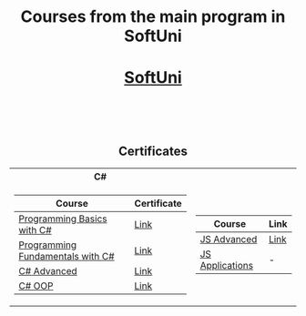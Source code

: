 # <p align="center"> Courses from the main program in SoftUni <p>

<h1 align="center"><a href="https://softuni.bg/curriculum" rel="Courses"> SoftUni </a></h1>

<br/>
<br/>
<br/>

<h2 align="center"> Certificates </h2>

<table align="center">

<tr>
  <th> C# </th>
</tr>

<tr>
<td>

| **Course**                                                            | **Certificate**                                                   |
| --------------------------------------------------------------------- | ---------------------------------------------------------- |
| <a href="https://softuni.bg/trainings/3319/programming-basics-with-csharp-march-2021" > Programming Basics with C# </a>         | <a href="https://softuni.bg/certificates/details/105076/d3e39d84"> Link</a> |
| <a href="https://softuni.bg/trainings/3365/csharp-fundamentals-may-2021"> Programming Fundamentals with C# </a> | <a href="https://softuni.bg/certificates/details/111760/ba24ffbc"> Link</a> |
| <a href="https://softuni.bg/trainings/3483/csharp-advanced-september-2021"> C# Advanced </a> |  <a href="https://softuni.bg/certificates/details/114364/b12c60a3"> Link</a>
| <a href="https://softuni.bg/trainings/3484/csharp-oop-october-2021"> C# OOP </a> |  <a href="https://softuni.bg/certificates/details/120505/e792de77"> Link</a>                                                            

</td>

<td>

| **Course**                                                                                  | **Link**                                                                    |
| ------------------------------------------------------------------------------------------- | --------------------------------------------------------------------------- |
| <a href="https://softuni.bg/trainings/3588/js-advanced-january-2022"> JS Advanced </a>          | <a href="https://softuni.bg/certificates/details/126714/044ed5d2"> Link </a> |
| <a href="https://softuni.bg/trainings/3589/js-applications-february-2022"> JS Applications </a>          | <a> - </a> |


</td>
</tr>

</table>

